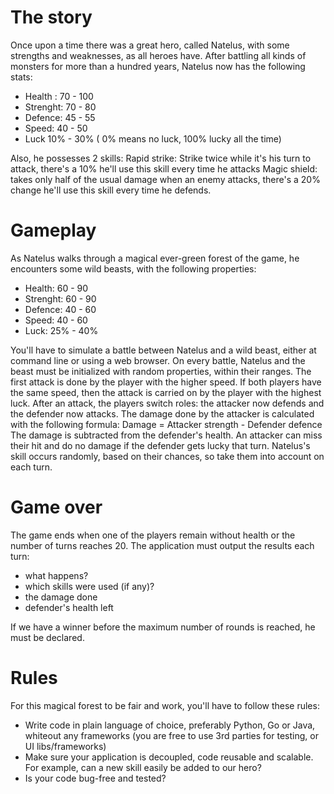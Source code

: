 # The story

Once upon a time there was a great hero, called Natelus, with some strengths and weaknesses, as all
heroes have. After battling all kinds of monsters for more than a hundred years, Natelus now has the
following stats:
- Health : 70 - 100
- Strenght: 70 - 80
- Defence: 45 - 55
- Speed: 40 - 50
- Luck 10% - 30% ( 0% means no luck, 100% lucky all the time)

Also, he possesses 2 skills:
Rapid strike: Strike twice while it's his turn to attack, there's a 10% he'll use this skill every time he
attacks
Magic shield: takes only half of the usual damage when an enemy attacks, there's a 20% change he'll
use this skill every time he defends.


# Gameplay

As Natelus walks through a magical ever-green forest of the game, he encounters some wild beasts,
with the following properties:
- Health: 60 - 90
- Strenght: 60 - 90
- Defence: 40 - 60
- Speed: 40 - 60
- Luck: 25% - 40%

You'll have to simulate a battle between Natelus and a wild beast, either at command line or using a
web browser. On every battle, Natelus and the beast must be initialized with random properties,
within their ranges.
The first attack is done by the player with the higher speed. If both players have the same speed,
then the attack is carried on by the player with the highest luck. After an attack, the players switch
roles: the attacker now defends and the defender now attacks.
The damage done by the attacker is calculated with the following formula:
Damage = Attacker strength - Defender defence
The damage is subtracted from the defender's health. An attacker can miss their hit and do no
damage if the defender gets lucky that turn.
Natelus's skill occurs randomly, based on their chances, so take them into account on each turn.


# Game over

The game ends when one of the players remain without health or the number of turns reaches 20.
The application must output the results each turn:
- what happens?
- which skills were used (if any)?
- the damage done
- defender's health left

If we have a winner before the maximum number of rounds is reached, he must be declared.


# Rules

For this magical forest to be fair and work, you'll have to follow these rules:

- Write code in plain language of choice, preferably Python, Go or Java, whiteout any
frameworks (you are free to use 3rd parties for testing, or UI libs/frameworks)
- Make sure your application is decoupled, code reusable and scalable. For example, can a
new skill easily be added to our hero?
- Is your code bug-free and tested?